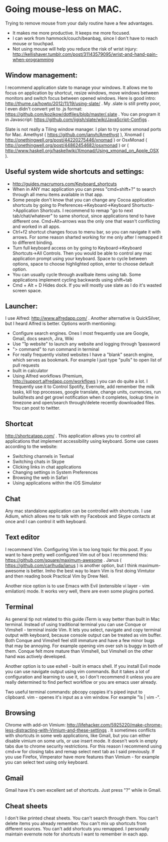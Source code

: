 Going mouse-less on MAC.
=========
Trying to remove mouse from your daily routine have a few advantages.
* It makes me more productive. It keeps me more focused.
* I can work from hammock/couch/beanbag, since I don't have to reach mouse or touchpad.
* Not using mouse will help you reduce the risk of wrist injury: http://kellishaver.tumblr.com/post/31143579095/wrist-and-hand-pain-when-programming

Window management:
-----------------
I recommend application slate to manage your windows.
It allows me to focus on application by shortcut, resize windows, move windows between monitors and switch focus between opened windows.
Here is good intro: http://thume.ca/howto/2012/11/19/using-slate/ .
My .slate is still pretty poor, I even didn't convert yet to .js format: https://github.com/kozikow/dotfiles/blob/master/.slate .
You can program it in Javascript: https://github.com/jigish/slate/wiki/JavaScript-Configs .


Slate is not really a Tiling window manager. I plan to try some xmonad ports for Mac.
Amethyst ( https://github.com/ianyh/Amethyst  ), Xnomad ( http://onethingwell.org/post/44220275446/xnomad  ) or OsxMonad ( http://onethingwell.org/post/44862454682/osxmonad  ) or ( http://www.haskell.org/haskellwiki/Xmonad/Using_xmonad_on_Apple_OSX ).

Useful system wide shortcuts and settings:
------------------------------------------
* http://guides.macrumors.com/Keyboard_shortcuts 
* When in ANY mac application you can press "cmd+shift+?" to search through all menu items available in that app.
* Some people don't know that you can change any Cocoa application shortcuts by going to Preferences->Keyboard->Keyboard Shortucts->Application Shortcuts.
I recommend to remap "go to next tab/chat/whatever" to same shortcut, since applications tend to have different one.
Cmd+Alt+arrows was the only one that wasn't conflicting and worked in all apps.
* Ctrl+f2 shortcut changes focus to menu bar, so you can navigate it with arrows. For some reason sharted working for me only after I remapped it to different binding.
* Turn full keyboard access on by going to Keyboard->Keyboard Shortcuts->All Controls. Then you would be able to control any mac application prompt using your keyboard.
Space to cycle between options, space to choose highlighted option, enter to choose default option.
* You can usually cycle through availbale items using tab. Some applications implement cycling backwards using shift+tab
* Cmd + Alt + D Hides dock. If you will mostly use slate as I do it's wasted screen space.

Launcher:
---------
I use Alfred: http://www.alfredapp.com/ .
Another alternative is QuickSilver, but I heard Alfred is better.
Options worth mentioning:
* Configure search engines. Ones I most frequently use are Google,
  Gmail, docs search, Jira, Wiki
* Use "1p website" to launch any website and logging through 1password
* "> command" to run command in terminal
* For really frequently visited websites I have a "blank" search engine,
  which serves as bookmark. For example I just type "pulls" to open list of pull
requests
* built in calculator
* Using Alfred workflows (Premium, http://support.alfredapp.com/workflows ) you can do quite a lot. I frequently use it to Control Spotify, Evernote, add remember the milk tasks, kill top processes, google translate, change units, currencies, run build/tests and get growl notification when it completes, lookup time in timezone and open/search through/delete recently downloaded files. You can post to twitter.

Shortcat
--------
http://shortcatapp.com/ .  This application allows you to control all applications that implement accessibility using keyboard. Some use cases according to the website:
* Switching channels in Textual
* Switching chats in Skype
* Clicking links in chat applications
* Changing settings in System Preferences
* Browsing the web in Safari
* Using applications within the iOS Simulator

Chat
----
Any mac standalone application can be controlled with shortcuts.
I use Adium, which allows me to talk with my Facebook and Skype contacts at once and I can control it with keyboard.

Text editor
-----------
I recommend Vim. Configuring Vim is too long topic for this post.
If you want to have pretty well configured Vim out of box I recommend this: https://github.com/square/maximum-awesome . 
Janus ( https://github.com/carlhuda/janus ) is another option, but I think maximum-awesome is better.
Imho the best way to learn Vim is first doing Vimtutor and then reading book Practical Vim by Drew Neil.


Another nice option is to use Emacs with Evil (extensible vi layer - vim emilation) mode. It works very well, there are even some plugins ported.

Terminal
--------
As general tip not related to this guide iTerm is way better than built in Mac terminal.
Instead of using traditional terminal you can use Conque or Vimshell - terminal inside Vim.
It lets you select, navigate and copy terminal output with keyboard, because console output can be treated as vim buffer.
Both Conque and Vimshell feel still immature and have a few minor bugs that may be annoying.
For example opening vim over ssh is buggy in both of them.
Conque felt more mature than Vimshell, but Vimshell on the other hand was actively developed.


Another option is to use eshell - built in emacs shell.
If you install Evil mode you can use navigate output using vim commands.
But it takes a lot of configuration and learning to use it, so I don't recommend it unless you are really determined to find perfect workflow or you are emacs user already.


Two useful terminal commands:
pbcopy coppies it's piped input to clipboard.
vim - openes it's input as a vim window.
For example "ls | vim -". 

Browsing
--------
Chrome with add-on Vimium:
http://lifehacker.com/5925220/make-chrome-less-distracting-with-Vimium-and-these-settings .
It sometimes conflicts with shortcuts in some web applications, like Gmail, but you can either disable vimium on some urls, or use insert mode.
It doesn't work in empty tabs due to chrome security restrictions.
For this reason I recommend using cmd+w for closing tabs and remap select next tab as I said previously.
If you use Firefox, Vimperator have more features than Vimium - for example you can select text using only keyboard.

Gmail
-----
Gmail have it's own excellent set of shortcuts. Just press "?" while in Gmail.

Cheat sheets
------------
I don't like printed cheat sheets.
You can't search through them.
You can't delete items you already remember.
You can't mix up shortcuts from different sources.
You can't add shortcuts you remapped.
I personally maintain evernote note for shortcuts I want to remember in each app.